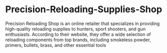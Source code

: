 # Precision-Reloading-Supplies-Shop
Precision Reloading Shop is an online retailer that specializes in providing high-quality reloading supplies to hunters, sport shooters, and gun enthusiasts. According to their website, they offer a wide selection of reloading components from top brands, including smokeless powder, primers, bullets, brass, and other essential tools 
